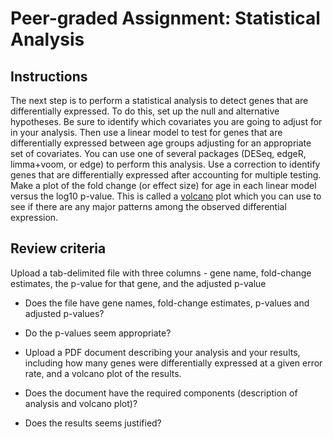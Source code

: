 # Peer-graded Assignment: Statistical Analysis

## Instructions
The next step is to perform a statistical analysis to detect genes that are differentially expressed. 
To do this, set up the null and alternative hypotheses. Be sure to identify which covariates you are going to adjust for in your analysis. 
Then use a linear model to test for genes that are differentially expressed between age groups adjusting for an appropriate set of covariates. 
You can use one of several packages (DESeq, edgeR, limma+voom, or edge) to perform this analysis. 
Use a correction to identify genes that are differentially expressed after accounting for multiple testing. 
Make a plot of the fold change (or effect size) for age in each linear model versus the log10 p-value. 
This is called a [volcano](https://www.r-bloggers.com/2014/05/using-volcano-plots-in-r-to-visualize-microarray-and-rna-seq-results/) plot which you can use to see if there are any major patterns among the observed differential expression.

## Review criteria
Upload a tab-delimited file with three columns - gene name, fold-change estimates, the p-value for that gene, and the adjusted p-value

* Does the file have gene names, fold-change estimates,  p-values and adjusted p-values?
* Do the p-values seem appropriate?
* Upload a PDF document describing your analysis and your results, including how many genes were differentially expressed at a given error rate, and a volcano plot of the results.

* Does the document have the required components (description of analysis and volcano plot)?
* Does the results seems justified?
